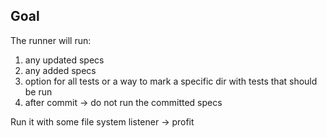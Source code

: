 ## Goal

The runner will run:

1. any updated specs
2. any added specs
3. <todo> option for all tests or a way to mark a specific dir with tests that should be run
4. after commit -> do not run the committed specs

Run it with some file system listener -> profit
